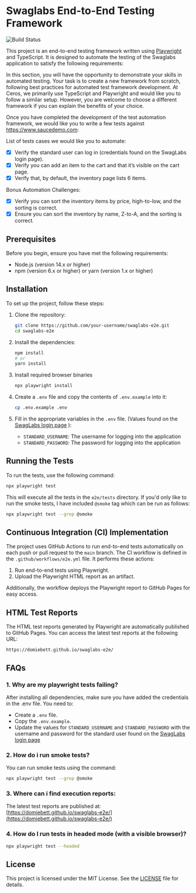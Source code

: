 # Swaglabs End-to-End Testing Framework

![Build Status](https://github.com/domiebett/swaglabs-e2e/actions/workflows/e2e.yml/badge.svg)

This project is an end-to-end testing framework written using [Playwright](https://playwright.dev/) and TypeScript. It is designed to automate the testing of the Swaglabs application to satisfy the following requirements:

In this section, you will have the opportunity to demonstrate your skills in automated testing. Your task is to create a new framework from scratch, following best practices for automated test framework development. At Ceros, we primarily use TypeScript and Playwright and would like you to follow a similar setup. However, you are welcome to choose a different framework if you can explain the benefits of your choice.

Once you have completed the development of the test automation framework, we would like you to write a few tests against https://www.saucedemo.com:

List of tests cases we would like you to automate:

- [x] Verify the standard user can log in (credentials found on the SwagLabs login page).
- [x] Verify you can add an item to the cart and that it’s visible on the cart page.
- [x] Verify that, by default, the inventory page lists 6 items.

Bonus Automation Challenges:

- [x] Verify you can sort the inventory items by price, high-to-low, and the sorting is correct.
- [x] Ensure you can sort the inventory by name, Z-to-A, and the sorting is correct.

## Prerequisites

Before you begin, ensure you have met the following requirements:

- Node.js (version 14.x or higher)
- npm (version 6.x or higher) or yarn (version 1.x or higher)

## Installation

To set up the project, follow these steps:

1. Clone the repository:

   ```sh
   git clone https://github.com/your-username/swaglabs-e2e.git
   cd swaglabs-e2e
   ```

2. Install the dependencies:

   ```sh
   npm install
   # or
   yarn install
   ```
3. Install required browser binaries

   ```sh
   npx playwright install
   ```
   
3. Create a `.env` file and copy the contents of `.env.example` into it:

   ```sh
   cp .env.example .env
   ```

4. Fill in the appropriate variables in the `.env` file. (Values found on the [SwagLabs login page](https://www.saucedemo.com) ):
   - `STANDARD_USERNAME`: The username for logging into the application
   - `STANDARD_PASSWORD`: The password for logging into the application

## Running the Tests

To run the tests, use the following command:

```sh
npx playwright test
```

This will execute all the tests in the `e2e/tests` directory. If you'd only like to run the smoke tests, I have included `@smoke` tag which can be run as follows:

```sh
npx playwright test --grep @smoke
```

## Continuous Integration (CI) Implementation

The project uses GitHub Actions to run end-to-end tests automatically on each push or pull request to the `main` branch. The CI workflow is defined in the `.github/workflows/e2e.yml` file. It performs these actions:

1. Run end-to-end tests using Playwright.
2. Upload the Playwright HTML report as an artifact.

Additionally, the workflow deploys the Playwright report to GitHub Pages for easy access.

## HTML Test Reports

The HTML test reports generated by Playwright are automatically published to GitHub Pages. You can access the latest test reports at the following URL:

```
https://domiebett.github.io/swaglabs-e2e/
```

## FAQs

### 1. Why are my playwright tests failing?

After installing all dependencies, make sure you have added the credentials in the .env file. You need to:
- Create a `.env` file.
- Copy the `.env.example`.
- Update the values for `STANDARD_USERNAME` and `STANDARD_PASSWORD` with the username and password for the standard user found on the [SwagLabs login page](https://www.saucedemo.com)

### 2. How do i run smoke tests?

You can run smoke tests using the command:

```sh
npx playwright test --grep @smoke
```

### 3. Where can i find execution reports:

The latest test reports are published at: [https://domiebett.github.io/swaglabs-e2e/](https://domiebett.github.io/swaglabs-e2e/)

### 4. How do I run tests in headed mode (with a visible browser)?

```sh
npx playwright test --headed
```

## License

This project is licensed under the MIT License. See the [LICENSE](LICENSE.md) file for details.
